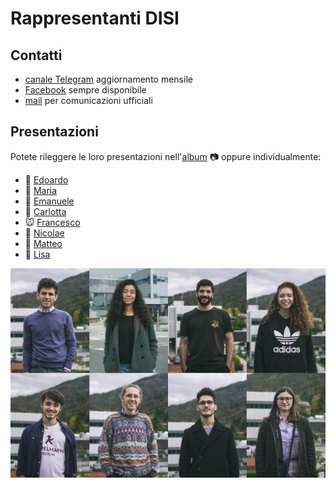# Rappresentanti DISI

## Contatti

* [canale Telegram](https://t.me/rappresentantidisi) aggiornamento mensile
* [Facebook](https://www.facebook.com/rappresentantidisi/) sempre disponibile
* [mail](rapp.stud.disi@unitn.it) per comunicazioni ufficiali

## Presentazioni

Potete rileggere le loro presentazioni nell'[album](https://facebook.com/rappresentantidisi/photos/?tab=album&album_id=1904522112988453) 📷 oppure individualmente:

- 🐒 [Edoardo](http://bit.ly/elezioni-disi-2018-edoardo)
- 🐳 [Maria](http://bit.ly/elezioni-disi-2018-maria)
- 🐻 [Emanuele](http://bit.ly/elezioni-disi-2018-emanuele)
- 🐰 [Carlotta](http://bit.ly/elezioni-disi-2018-carlotta)
- 🐭 [Francesco](http://bit.ly/elezioni-disi-2018-francesco)
- 🦊 [Nicolae](http://bit.ly/elezioni-disi-2018-nicolae)
- 🦁 [Matteo](http://bit.ly/elezioni-disi-2018-matteo)
- 🐸 [Lisa](http://bit.ly/elezioni-disi-2018-lisa)

![Rappresentanti DISI 2018-2020](images/2018-2020.jpg "Rappresentanti DISI in carica")

<!-- ## Risultati -->
<!-- ## Programma -->
<!-- ## Obiettivi -->
